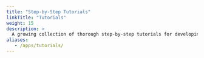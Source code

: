 ```yaml
---
title: "Step-by-Step Tutorials"
linkTitle: "Tutorials"
weight: 15
description: >
  A growing collection of thorough step-by-step tutorials for developing and deploying digital health apps with the Community Health Toolkit.
aliases:
   - /apps/tutorials/
---
```


